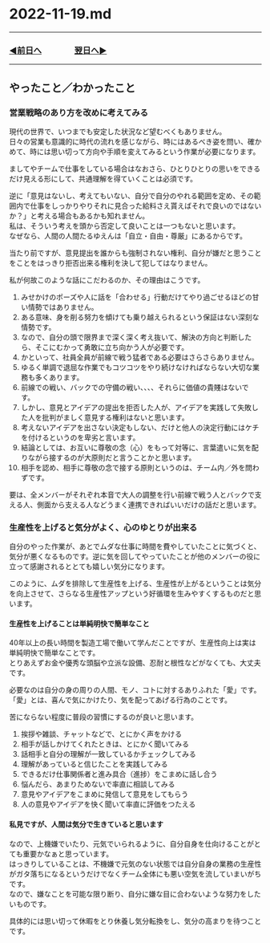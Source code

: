 # 2022-11-19.md

---

### [◀️前日へ](https://github.com/yuasys/chatty-journal/blob/main/2022/11/2022-11-18.md)&emsp;&emsp;&emsp;&emsp;[翌日へ▶️](https://github.com/yuasys/chatty-journal/blob/main/2022/11/2022-11-20.md)

---

## やったこと／わかったこと

### 営業戦略のあり方を改めに考えてみる

現代の世界で、いつまでも安定した状況など望むべくもありません。  
日々の営業も意識的に時代の流れを感じながら、時にはあるべき姿を問い、確かめて、時には思い切って方向や手順を変えてみるという作業が必要になります。  

ましてやチームで仕事をしている場合はなおさら、ひとりひとりの思いをできるだけ見える形にして、共通理解を得ていくことは必須です。  

逆に「意見はないし、考えてもいない、自分で自分のやれる範囲を定め、その範囲内で仕事をしっかりやりそれに見合った給料さえ貰えばそれで良いのではないか？」と考える場合もあるかも知れません。  
私は、そういう考えを頭から否定して良いことは一つもないと思います。  
なぜなら、人間の人間たるゆえんは「自立・自由・尊厳」にあるからです。

当たり前ですが、意見提出を誰からも強制されない権利、自分が嫌だと思うことをことをはっきり拒否出来る権利を決して犯してはなりません。

私が何故このような話にこだわるのか、その理由はこうです。

1. みせかけのポーズや人に話を「合わせる」行動だけてやり過ごせるほどの甘い情勢ではありません。　　
2. ある意味、身を削る努力を傾けても乗り越えられるという保証はない深刻な情勢です。　　
4. なので、自分の頭で限界まで深く深く考え抜いて、解決の方向と判断したら、そこにむかって勇敢に立ち向かう人が必要です。
5. かといって、社員全員が前線で戦う猛者である必要はさらさらありません。
6. ゆるく単調で退屈な作業でもコツコツをやり続けなければならない大切な業務も多くあります。
7. 前線での戦い、バックでの守備の戦い、、、、それらに価値の貴賤はないです。
8. しかし、意見とアイデアの提出を拒否した人が、アイデアを実践して失敗した人を批判がましく意見する権利はないと思います。
9. 考えないアイデアを出さない決定もしない、だけと他人の決定行動にはケチを付けるというのを卑劣と言います。
10. 結論としては、お互いに尊敬の念（心）をもって対等に、言葉遣いに気を配りながら接するのが大原則だと言うことかと思います。
11. 相手を認め、相手に尊敬の念で接する原則というのは、チーム内／外を問わずです。

要は、全メンバーがそれぞれ本音で大人の調整を行い前線で戦う人とバックで支える人、側面から支える人などうまく連携できればいいだけの話だと思います。

### 生産性を上げると気分がよく、心のゆとりが出来る

自分のやった作業が、あとでムダな仕事に時間を費やしていたことに気づくと、気分が悪くなるものです。逆に気を回してやっていたことが他のメンバーの役に立って感謝されるととても嬉しい気分になります。  

このように、ムダを排除して生産性を上げる、生産性が上がるということは気分を向上させて、さらなる生産性アップという好循環を生みやすくするものだと思います。

#### 生産性を上げることは単純明快で簡単なこと

40年以上の長い時間を製造工場で働いて学んだことですが、生産性向上は実は単純明快で簡単なことです。  
とりあえずお金や優秀な頭脳や立派な設備、忍耐と根性などがなくても、大丈夫です。  

必要なのは自分の身の周りの人間、モノ、コトに対するありふれた「愛」です。  
「愛」とは、喜んで気にかけたり、気を配ってあげる行為のことです。  

苦にならない程度に普段の習慣にするのが良いと思います。

1. 挨拶や雑談、チャットなどで、とにかく声をかける
2. 相手が話しかけてくれたときは、とにかく聞いてみる
3. 話相手と自分の理解が一致しているかチェックしてみる
4. 理解があっていると信じたことを実践してみる
5. できるだけ仕事関係者と進み具合（進捗）をこまめに話し合う
6. 悩んだら、あまりためないで率直に相談してみる
7. 意見やアイデアをこまめに発信して意見をしてもらう
8. 人の意見やアイデアを快く聞いて率直に評価をつたえる

#### 私見ですが、人間は気分で生きていると思います

なので、上機嫌でいたり、元気でいられるように、自分自身を仕向けることがとても重要かなぁと思っています。  
はっきりしていることは、不機嫌で元気のない状態では自分自身の業務の生産性がガタ落ちになるというだけでなくチーム全体にも悪い空気を流していまいがちです。  
なので、嫌なことを可能な限り断り、自分に嫌な目に合わないような努力をしたいものです。  

具体的には思い切って休暇をとり休養し気分転換をし、気分の高まりを待つことです。
